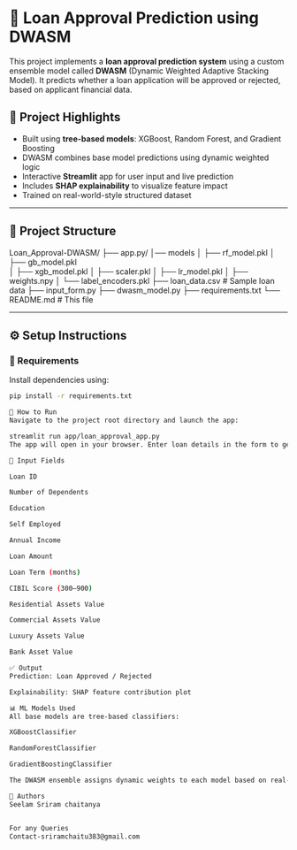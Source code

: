 # 🏦 Loan Approval Prediction using DWASM

This project implements a **loan approval prediction system** using a custom ensemble model called **DWASM** (Dynamic Weighted Adaptive Stacking Model). It predicts whether a loan application will be approved or rejected, based on applicant financial data.

## 📌 Project Highlights

- Built using **tree-based models**: XGBoost, Random Forest, and Gradient Boosting
- DWASM combines base model predictions using dynamic weighted logic
- Interactive **Streamlit** app for user input and live prediction
- Includes **SHAP explainability** to visualize feature impact
- Trained on real-world-style structured dataset

---

## 📁 Project Structure
Loan_Approval-DWASM/
├── app.py/
│── models 
│  ├── rf_model.pkl
│  ├── gb_model.pkl  
│  ├── xgb_model.pkl
│  ├── scaler.pkl
│  ├── lr_model.pkl
│  ├── weights.npy
│  └── label_encoders.pkl
├── loan_data.csv # Sample loan data
├── input_form.py
├── dwasm_model.py
├── requirements.txt
└── README.md # This file

---

## ⚙️ Setup Instructions

### 🔧 Requirements

Install dependencies using:
```bash
pip install -r requirements.txt

🚀 How to Run
Navigate to the project root directory and launch the app:

streamlit run app/loan_approval_app.py
The app will open in your browser. Enter loan details in the form to get a prediction.

🧮 Input Fields

Loan ID

Number of Dependents

Education

Self Employed

Annual Income

Loan Amount

Loan Term (months)

CIBIL Score (300–900)

Residential Assets Value

Commercial Assets Value

Luxury Assets Value

Bank Asset Value

✅ Output
Prediction: Loan Approved / Rejected

Explainability: SHAP feature contribution plot

📊 ML Models Used
All base models are tree-based classifiers:

XGBoostClassifier

RandomForestClassifier

GradientBoostingClassifier

The DWASM ensemble assigns dynamic weights to each model based on real-time accuracy and prediction strength.

📄 Authors
Seelam Sriram chaitanya


For any Queries
Contact-sriramchaitu383@gmail.com

